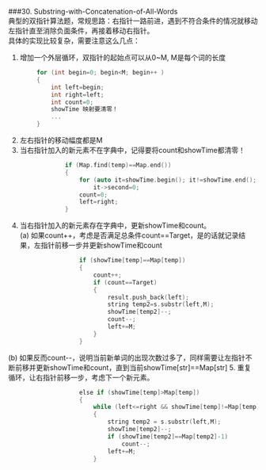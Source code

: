 ###30. Substring-with-Concatenation-of-All-Words  
典型的双指针算法题，常规思路：右指针一路前进，遇到不符合条件的情况就移动左指针直至消除负面条件，再接着移动右指针。  
具体的实现比较复杂，需要注意这么几点：  
1. 增加一个外层循环，双指针的起始点可以从0~M, M是每个词的长度
```cpp
        for (int begin=0; begin<M; begin++ )
        {
            int left=begin;
            int right=left;
            int count=0;
            showTime 映射要清零！
            ...
        }
```
2. 左右指针的移动幅度都是M
3. 当右指针加入的新元素不在字典中，记得要将count和showTime都清零！
```cpp
                if (Map.find(temp)==Map.end())
                {
                    for (auto it=showTime.begin(); it!=showTime.end(); it++)
                        it->second=0;    
                    count=0;
                    left=right;
                }
```
4. 当右指针加入的新元素存在字典中，更新showTime和count。  
(a) 如果count++，考虑是否满足总条件count==Target，是的话就记录结果，左指针前移一步并更新showTime和count 
```cpp
                    if (showTime[temp]==Map[temp])
                    {
                        count++;
                        if (count==Target)
                        {
                            result.push_back(left);
                            string temp2=s.substr(left,M);
                            showTime[temp2]--;
                            count--;
                            left+=M;
                        }
                    }
```
(b) 如果反而count--，说明当前新单词的出现次数过多了，同样需要让左指针不断前移并更新showTime和count，直到当前showTime[str]==Map[str]
5. 重复循环，让右指针前移一步，考虑下一个新元素。
```cpp
                    else if (showTime[temp]>Map[temp])
                    {
                        while (left<=right && showTime[temp]!=Map[temp])
                        {
                            string temp2 = s.substr(left,M);
                            showTime[temp2]--;
                            if (showTime[temp2]==Map[temp2]-1)
                                count--;
                            left+=M;
                        }
```
